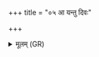 +++
title = "०५ आ यन्तु दिवः"

+++
<details><summary>मूलम् (GR)</summary>

आ यन्तु दिवः पृथिवीं सचन्ते  
भूम्याः सचन्ते उर्व् अन्तरिक्षम् । +++(sacante urv- sandhi?)+++  
शुद्धाः सतीस् ता उ शुन्धन्त एव  
ता नः स्वर्गम् अभि लोकं नयन्तु ॥
</details>